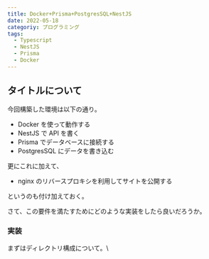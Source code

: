 ```yaml
---
title: Docker+Prisma+PostgresSQL+NestJS
date: 2022-05-18
categoriy: プログラミング
tags:
  - Typescript
  - NestJS
  - Prisma
  - Docker
---
```


## タイトルについて

今回構築した環境は以下の通り。

- Docker を使って動作する
- NestJS で API を書く
- Prisma でデータベースに接続する
- PostgresSQL にデータを書き込む

更にこれに加えて、

- nginx のリバースプロキシを利用してサイトを公開する

というのも付け加えておく。

さて、この要件を満たすためにどのような実装をしたら良いだろうか。

### 実装

まずはディレクトリ構成について。\